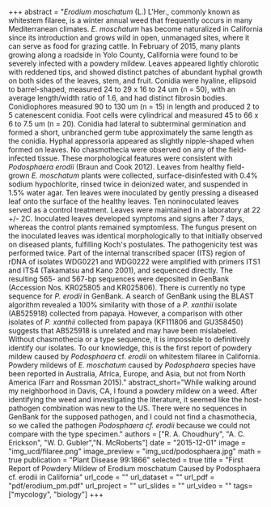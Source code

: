 +++
abstract = "*Erodium moschatum* (L.) L'Her., commonly known as whitestem filaree, is a winter annual weed that frequently occurs in many Mediterranean climates. *E. moschatum* has become naturalized in California since its introduction and grows wild in open, unmanaged sites, where it can serve as food for grazing cattle. In February of 2015, many plants growing along a roadside in Yolo County, California were found to be severely infected with a powdery mildew. Leaves appeared lightly chlorotic with reddened tips, and showed distinct patches of abundant hyphal growth on both sides of the leaves, stem, and fruit. Conidia were hyaline, ellipsoid to barrel-shaped, measured 24 to 29 x 16 to 24 um (n = 50), with an average length/width ratio of 1.6, and had distinct fibrosin bodies. Conidiophores measured 90 to 130 um (n = 15) in length and produced 2 to 5 catenescent conidia. Foot cells were cylindrical and measured 45 to 66 x 6 to 7.5 um (n = 20). Conidia had lateral to subterminal germination and formed a short, unbranched germ tube approximately the same length as the conidia. Hyphal appressoria appeared as slightly nipple-shaped when formed on leaves. No chasmothecia were observed on any of the field-infected tissue. These morphological features were consistent with *Podosphaera erodii* (Braun and Cook 2012). Leaves from healthy field-grown *E. moschatum* plants were collected, surface-disinfested with 0.4% sodium hypochlorite, rinsed twice in deionized water, and suspended in 1.5% water agar. Ten leaves were inoculated by gently pressing a diseased leaf onto the surface of the healthy leaves. Ten noninoculated leaves served as a control treatment. Leaves were maintained in a laboratory at 22 +/- 2C. Inoculated leaves developed symptoms and signs after 7 days, whereas the control plants remained symptomless. The fungus present on the inoculated leaves was identical morphologically to that initially observed on diseased plants, fulfilling Koch's postulates. The pathogenicity test was performed twice. Part of the internal transcribed spacer (ITS) region of rDNA of isolates WDG0221 and WDG0222 were amplified with primers ITS1 and ITS4 (Takamatsu and Kano 2001), and sequenced directly. The resulting 565- and 567-bp sequences were deposited in GenBank (Accession Nos. KR025805 and KR025806). There is currently no type sequence for *P. erodii* in GenBank. A search of GenBank using the BLAST algorithm revealed a 100% similarity with those of a *P. xanthii* isolate (AB525918) collected from papaya. However, a comparison with other isolates of *P. xanthii* collected from papaya (KF111806 and GU358450) suggests that AB525918 is unrelated and may have been mislabeled. Without chasmothecia or a type sequence, it is impossible to definitively identify our isolates. To our knowledge, this is the first report of powdery mildew caused by *Podosphaera* cf. *erodii* on whitestem filaree in California. Powdery mildews of *E. moschatum* caused by *Podosphaera* species have been reported in Australia, Africa, Europe, and Asia, but not from North America (Farr and Rossman 2015)."
abstract_short="While walking around my neighborhood in Davis, CA, I found a powdery mildew on a weed. After identifying the weed and investigating the literature, it seemed like the host-pathogen combination was new to the US. There were no sequences in GenBank for the supposed pathogen, and I could not find a chasmothecia, so we called the pathogen *Podosphaera cf. erodii* because we could not compare with the type specimen."
authors = ["R. A. Choudhury", "A. C. Erickson", "W. D. Gubler","N. McRoberts"]
date = "2015-12-01"
image = "img_ucd/filaree.png"
image_preview = "img_ucd/podosphaera.jpg"
math = true
publication = "Plant Disease 99:1866"
selected = true
title = "First Report of Powdery Mildew of Erodium moschatum Caused by Podosphaera cf. erodii in California"
url_code = ""
url_dataset = ""
url_pdf = "pdf/erodium_pm.pdf"
url_project = ""
url_slides = ""
url_video = ""
tags=["mycology", "biology"]
+++